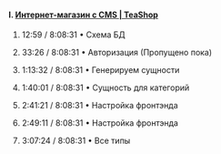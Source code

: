 #### I. [Интернет-магазин с CMS | TeaShop](https://www.youtube.com/watch?v=kcboUTW9a0o&t=11845s)

1. 12:59 / 8:08:31 • Схема БД
2. 33:26 / 8:08:31 • Авторизация (Пропущено пока)
3. 1:13:32 / 8:08:31 • Генерируем сущности
4. 1:40:01 / 8:08:31 • Сущность для категорий

5. 2:41:21 / 8:08:31 • Настройка фронтэнда
6. 2:49:11 / 8:08:31 • Настройка фронтэнда
7. 3:07:24 / 8:08:31 • Все типы
